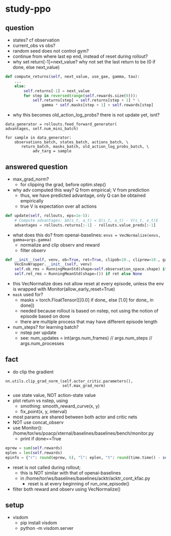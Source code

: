 # study-ppo

## question
* states? cf observation
* current_obs vs obs?
* random seed does not control gym?
* continue from where last ep end, instead of reset during rollout?
* why set return[-1]=next_value?
  why not set the last return to be (0 if done, else next_value)
```py
def compute_returns(self, next_value, use_gae, gamma, tau):
    ...
    else:
        self.returns[-1] = next_value
        for step in reversed(range(self.rewards.size(0))):
            self.returns[step] = self.returns[step + 1] * \
                gamma * self.masks[step + 1] + self.rewards[step]
```
* why this becomes old_action_log_probs?
  there is not update yet, isnt?
```
data_generator = rollouts.feed_forward_generator(
advantages, self.num_mini_batch)

for sample in data_generator:
    observations_batch, states_batch, actions_batch, \
       return_batch, masks_batch, old_action_log_probs_batch, \
            adv_targ = sample
```

## answered question
* max_grad_norm?
  * for clipping the grad, before optim.step()
* why adv computed this way?
  Q from empirical;  V from prediction
  * thus, we have predicted advantage, only Q can be obtained empirically
  * true V is expectation over all actions
```py
def update(self, rollouts, eps=1e-5):
    # Compute advantages: $A(s_t, a_t) = Q(s_t, a_t) - V(s_t, a_t)$
    advantages = rollouts.returns[:-1] - rollouts.value_preds[:-1]
```
* what does this do? from openai-baselines:
  `envs = VecNormalize(envs, gamma=args.gamma)`
  * normalize and clip observ and reward
  * filter observ
```py
def __init__(self, venv, ob=True, ret=True, clipob=10., cliprew=10., gamma=0.99, epsilon=1e-8):
    VecEnvWrapper.__init__(self, venv)
    self.ob_rms = RunningMeanStd(shape=self.observation_space.shape) if ob else None
    self.ret_rms = RunningMeanStd(shape=()) if ret else None
```
  * this VecNormalize does not allow reset at every episode, unless
    the env is wrapped with Monitor(allow_early_reset=True)
* `mask` used for?
  * masks = torch.FloatTensor([[0.0] if done_ else [1.0] for done_ in done])
  * needed because rollout is based on nstep,
    not using the notion of episode based on done
  * there are multiple process that may have different episode length
* num_steps? for learning batch?
  * nstep per update
  * see: num_updates = int(args.num_frames) // args.num_steps // args.num_processes

## fact
* do clip the gradient
```
nn.utils.clip_grad_norm_(self.actor_critic.parameters(),
                         self.max_grad_norm)
```
* use state value, NOT action-state value
* plot return vs nstep, using
  * smothing: smooth_reward_curve(x, y)
  * fix_point(x, y, interval)
* most params are shared between both actor and critic nets
* NOT use concat_observ
* use Monitor():
  /home/tor/ws/poacp/xternal/baselines/baselines/bench/monitor.py
  * print if done==True
```py
eprew = sum(self.rewards)
eplen = len(self.rewards)
epinfo = {"r": round(eprew, 6), "l": eplen, "t": round(time.time() - self.tstart, 6)}
```
* reset is not called during rollout;
  * this is NOT similar with that of openai-baselines
  * in /home/tor/ws/baselines/baselines/acktr/acktr_cont_kfac.py
    * reset is at every beginning of run_one_episode()
* filter both reward and observ using VecNormalize()

## setup
* visdom
  * pip install visdom
  * python -m visdom.server
